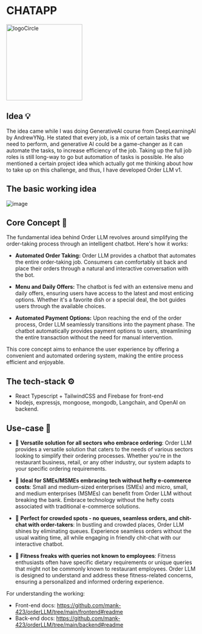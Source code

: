 # CHATAPP
<img src="https://github.com/mank-423/orderLLM/assets/96490105/31ec5d3a-c4af-42a6-a4c0-7e642af4c279" alt="logoCircle" style="width: 200px; height: 200px;">

## Idea 💡
The idea came while I was doing GenerativeAI course from DeepLearningAI by AndrewYNg.
He stated that every job, is a mix of certain tasks that we need to perform, and generative AI could be a game-changer as it can automate the tasks, to increase efficiency of the job. Taking up the full job roles is still long-way to go but automation of tasks is possible.
He also mentioned a certain project idea which actually got me thinking about how to take up on this challenge, and thus, I have developed Order LLM v1.

## The basic working idea
![image](https://github.com/mank-423/orderLLM/assets/96490105/1a4d77c6-0d76-4499-adc1-901987212e45)

## Core Concept 🤔

The fundamental idea behind Order LLM revolves around simplifying the order-taking process through an intelligent chatbot. Here's how it works:

- **Automated Order Taking:**
  Order LLM provides a chatbot that automates the entire order-taking job. Consumers can comfortably sit back and place their orders through a natural and interactive conversation with the bot.

- **Menu and Daily Offers:**
  The chatbot is fed with an extensive menu and daily offers, ensuring users have access to the latest and most enticing options. Whether it's a favorite dish or a special deal, the bot guides users through the available choices.

- **Automated Payment Options:**
  Upon reaching the end of the order process, Order LLM seamlessly transitions into the payment phase. The chatbot automatically provides payment options to users, streamlining the entire transaction without the need for manual intervention.

This core concept aims to enhance the user experience by offering a convenient and automated ordering system, making the entire process efficient and enjoyable.


## The tech-stack ⚙️
- React Typescript + TailwindCSS and Firebase for front-end
- Nodejs, expressjs, mongoose, mongodb, Langchain, and OpenAI on backend.

## Use-case 🎢

- 🤵 **Versatile solution for all sectors who embrace ordering**:
  Order LLM provides a versatile solution that caters to the needs of various sectors looking to simplify their ordering processes. Whether you're in the restaurant business, retail, or any other industry, our system adapts to your specific ordering requirements.

- 📱 **Ideal for SMEs/MSMEs embracing tech without hefty e-commerce costs**:
  Small and medium-sized enterprises (SMEs) and micro, small, and medium enterprises (MSMEs) can benefit from Order LLM without breaking the bank. Embrace technology without the hefty costs associated with traditional e-commerce solutions.

- 📝 **Perfect for crowded spots - no queues, seamless orders, and chit-chat with order-takers**:
  In bustling and crowded places, Order LLM shines by eliminating queues. Experience seamless orders without the usual waiting time, all while engaging in friendly chit-chat with our interactive chatbot.

- 💪 **Fitness freaks with queries not known to employees**:
  Fitness enthusiasts often have specific dietary requirements or unique queries that might not be commonly known to restaurant employees. Order LLM is designed to understand and address these fitness-related concerns, ensuring a personalized and informed ordering experience.

For understanding the working:
- Front-end docs: https://github.com/mank-423/orderLLM/tree/main/frontend#readme
- Back-end docs: https://github.com/mank-423/orderLLM/tree/main/backend#readme